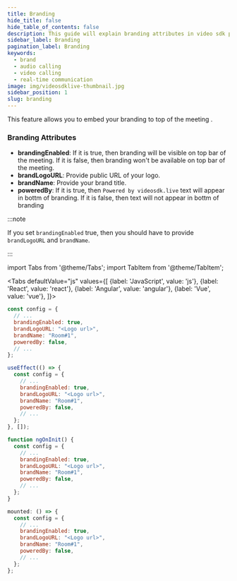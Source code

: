 ```yaml
---
title: Branding
hide_title: false
hide_table_of_contents: false
description: This guide will explain branding attributes in video sdk prebuilt.
sidebar_label: Branding
pagination_label: Branding
keywords:
  - brand
  - audio calling
  - video calling
  - real-time communication
image: img/videosdklive-thumbnail.jpg
sidebar_position: 1
slug: branding
---
```


This feature allows you to embed your branding to top of the meeting .

### Branding Attributes

- **brandingEnabled**: If it is true, then branding will be visible on top bar of the meeting. If it is false, then branding won't be available on top bar of the meeting.
- **brandLogoURL**: Provide public URL of your logo.
- **brandName**: Provide your brand title.
- **poweredBy**: If it is true, then `Powered by videosdk.live` text will appear in bottm of branding. If it is false, then text will not appear in bottm of branding

:::note

If you set `brandingEnabled` true, then you should have to provide `brandLogoURL` and `brandName`.

:::

import Tabs from '@theme/Tabs';
import TabItem from '@theme/TabItem';

<Tabs
defaultValue="js"
values={[
{label: 'JavaScript', value: 'js'},
{label: 'React', value: 'react'},
{label: 'Angular', value: 'angular'},
{label: 'Vue', value: 'vue'},
]}>
<TabItem value="js">

```js
const config = {
  // ...
  brandingEnabled: true,
  brandLogoURL: "<Logo url>",
  brandName: "Room#1",
  poweredBy: false,
  // ...
};
```

</TabItem>

<TabItem value="react">

```js
useEffect(() => {
  const config = {
    // ...
    brandingEnabled: true,
    brandLogoURL: "<Logo url>",
    brandName: "Room#1",
    poweredBy: false,
    // ...
  };
}, []);
```

</TabItem>
<TabItem value="angular">

```js
function ngOnInit() {
  const config = {
    // ...
    brandingEnabled: true,
    brandLogoURL: "<Logo url>",
    brandName: "Room#1",
    poweredBy: false,
    // ...
  };
}
```

</TabItem>
<TabItem value="vue">

```js
mounted: () => {
  const config = {
    // ...
    brandingEnabled: true,
    brandLogoURL: "<Logo url>",
    brandName: "Room#1",
    poweredBy: false,
    // ...
  };
};
```

</TabItem>

</Tabs>
